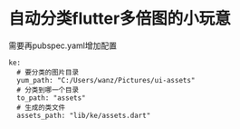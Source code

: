 # 自动分类flutter多倍图的小玩意

需要再pubspec.yaml增加配置

```
ke:
  # 要分类的图片目录
  yum_path: "C:/Users/wanz/Pictures/ui-assets"
  # 分类到哪一个目录
  to_path: "assets"
  # 生成的类文件
  assets_path: "lib/ke/assets.dart"
```


